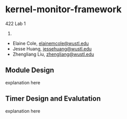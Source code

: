 # kernel-monitor-framework
422 Lab 1

1. 
- Elaine Cole, elainemcole@wustl.edu 
- Jesse Huang, jessehuang@wustl.edu 
- Zhengliang Liu, zhengliang@wustl.edu

## Module Design 
explanation here

## Timer Design and Evalutation 
explanation here 
